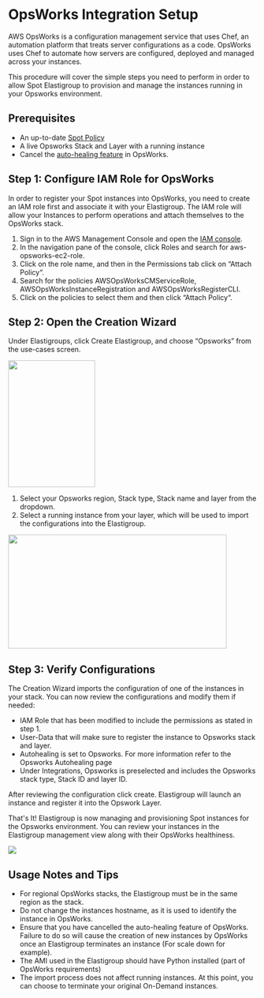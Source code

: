 # OpsWorks Integration Setup

AWS OpsWorks is a configuration management service that uses Chef, an automation platform that treats server configurations as a code. OpsWorks uses Chef to automate how servers are configured, deployed and managed across your instances.

This procedure will cover the simple steps you need to perform in order to allow Spot Elastigroup to provision and manage the instances running in your Opsworks environment.

## Prerequisites

- An up-to-date [Spot Policy](administration/api/spot-policy-in-aws.md)
- A live Opsworks Stack and Layer with a running instance
- Cancel the [auto-healing feature](https://docs.aws.amazon.com/opsworks/latest/userguide/workinginstances-autohealing.html) in OpsWorks.

## Step 1: Configure IAM Role for OpsWorks

In order to register your Spot instances into OpsWorks, you need to create an IAM role first and associate it with your Elastigroup. The IAM role will allow your Instances to perform operations and attach themselves to the OpsWorks stack.

1. Sign in to the AWS Management Console and open the [IAM console](https://console.aws.amazon.com/iam/).
2. In the navigation pane of the console, click Roles and search for aws-opsworks-ec2-role.
3. Click on the role name, and then in the Permissions tab click on “Attach Policy“.
4. Search for the policies AWSOpsWorksCMServiceRole, AWSOpsWorksInstanceRegistration and AWSOpsWorksRegisterCLI.
5. Click on the policies to select them and then click “Attach Policy“.

## Step 2: Open the Creation Wizard

Under Elastigroups, click Create Elastigroup, and choose “Opsworks” from the use-cases screen.

<img src="/elastigroup/_media/opsworks-integration-01.png" width="176" height="257" />

1. Select your Opsworks region, Stack type, Stack name and layer from the dropdown.
2. Select a running instance from your layer, which will be used to import the configurations into the Elastigroup.

<img src="/elastigroup/_media/opsworks-integration-02.png" width="443" height="231" />

## Step 3: Verify Configurations

The Creation Wizard imports the configuration of one of the instances in your stack. You can now review the configurations and modify them if needed:

- IAM Role that has been modified to include the permissions as stated in step 1.
- User-Data that will make sure to register the instance to Opsworks stack and layer.
- Autohealing is set to Opsworks. For more information refer to the Opsworks Autohealing page
- Under Integrations, Opsworks is preselected and includes the Opsworks stack type, Stack ID and layer ID.

After reviewing the configuration click create. Elastigroup will launch an instance and register it into the Opswork Layer.

That's It! Elastigroup is now managing and provisioning Spot instances for the Opsworks environment. You can review your instances in the Elastigroup management view along with their OpsWorks healthiness.

<img src="/elastigroup/_media/opsworks-integration-03.png" />

## Usage Notes and Tips

- For regional OpsWorks stacks, the Elastigroup must be in the same region as the stack.
- Do not change the instances hostname, as it is used to identify the instance in OpsWorks.
- Ensure that you have cancelled the auto-healing feature of OpsWorks. Failure to do so will cause the creation of new instances by OpsWorks once an Elastigroup terminates an instance (For scale down for example).
- The AMI used in the Elastigroup should have Python installed (part of OpsWorks requirements)
- The import process does not affect running instances. At this point, you can choose to terminate your original On-Demand instances.
